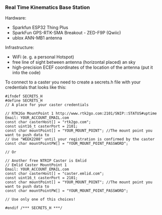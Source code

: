 ### Real Time Kinematics Base Station
Hardware:   
* Sparkfun ESP32 Thing Plus 
* SparkFun GPS-RTK-SMA Breakout - ZED-F9P (Qwiic)
* ublox ANN-MB1 antenna

Infrastructure:
* WiFi (e. g. a personal Hotspot)
* free line of sight between antenna (horizontal placed) an sky
* high-precision ECEF coordinates of the location of the antenna (put it into the code)

To connect to a caster you need to create a secrets.h file with your credentials that looks like this:

````
#ifndef SECRETS_H
#define SECRETS_H
// A place for your caster credentials

// RTK2Go MountPoint 1 http://www.rtk2go.com:2101/SNIP::STATUS#uptime
Email: YOUR_ACCOUNT_EMAIL.com
const char casterHost[] = "rtk2go.com";
const uint16_t casterPort = 2101;
const char mountPoint[] = "YOUR_MOUNT_POINT"; //The mount point you want to push data to
// Use "WEEK2208" until your registration is confirmed by the caster
const char mountPointPW[] = "YOUR_MOUNT_POINT_PASSWORD"; 

// Or

// Another free NTRIP Caster is Emlid
// Emlid Caster MountPoint 1
Email: YOUR_ACCOUNT_EMAIL.com
const char casterHost[] = "caster.emlid.com";
const uint16_t casterPort = 2101;
const char mountPoint[] = "YOUR_MOUNT_POINT"; //The mount point you want to push data to
const char mountPointPW[] = "YOUR_MOUNT_POINT_PASSWORD";

// Use only one of this choices!

#endif /*** SECRETS_H ***/

````
